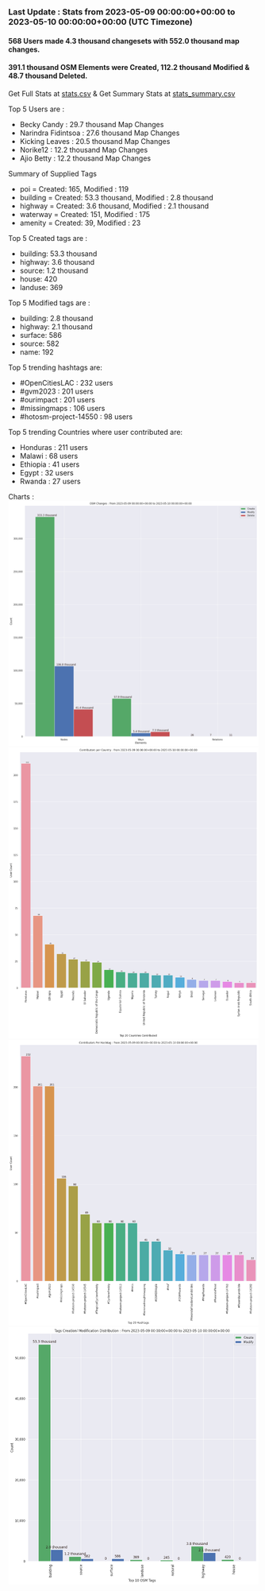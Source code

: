 ### Last Update : Stats from 2023-05-09 00:00:00+00:00 to 2023-05-10 00:00:00+00:00 (UTC Timezone)

#### 568 Users made 4.3 thousand changesets with 552.0 thousand map changes.
#### 391.1 thousand OSM Elements were Created, 112.2 thousand Modified & 48.7 thousand Deleted.
Get Full Stats at [stats.csv](/stats/hotosm/Daily/stats.csv)
 & Get Summary Stats at [stats_summary.csv](/stats/hotosm/Daily/stats_summary.csv)

Top 5 Users are : 
- Becky Candy : 29.7 thousand Map Changes
- Narindra Fidintsoa : 27.6 thousand Map Changes
- Kicking Leaves : 20.5 thousand Map Changes
- Norike12 : 12.2 thousand Map Changes
- Ajio Betty : 12.2 thousand Map Changes

Summary of Supplied Tags
- poi = Created: 165, Modified : 119
- building = Created: 53.3 thousand, Modified : 2.8 thousand
- highway = Created: 3.6 thousand, Modified : 2.1 thousand
- waterway = Created: 151, Modified : 175
- amenity = Created: 39, Modified : 23


Top 5 Created tags are :
- building: 53.3 thousand
- highway: 3.6 thousand
- source: 1.2 thousand
- house: 420
- landuse: 369


Top 5 Modified tags are :
- building: 2.8 thousand
- highway: 2.1 thousand
- surface: 586
- source: 582
- name: 192


Top 5 trending hashtags are:
- #OpenCitiesLAC : 232 users
- #gvm2023 : 201 users
- #ourimpact : 201 users
- #missingmaps : 106 users
- #hotosm-project-14550 : 98 users


Top 5 trending Countries where user contributed are:
- Honduras : 211 users
- Malawi : 68 users
- Ethiopia : 41 users
- Egypt : 32 users
- Rwanda : 27 users


 Charts : 
![Alt text](./stats_osm_changes.png) 
![Alt text](./stats_users_per_country.png) 
![Alt text](./stats_users_per_hashtag.png) 
![Alt text](./stats_tags.png) 
